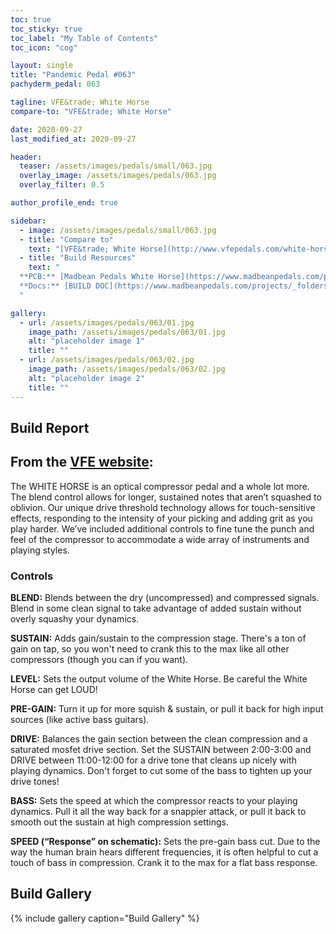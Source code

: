 ```yaml
---
toc: true
toc_sticky: true
toc_label: "My Table of Contents"
toc_icon: "cog"

layout: single
title: "Pandemic Pedal #063"
pachyderm_pedal: 063

tagline: VFE&trade; White Horse
compare-to: "VFE&trade; White Horse"

date: 2020-09-27
last_modified_at: 2020-09-27

header:
  teaser: /assets/images/pedals/small/063.jpg
  overlay_image: /assets/images/pedals/063.jpg
  overlay_filter: 0.5

author_profile_end: true

sidebar:
  - image: /assets/images/pedals/small/063.jpg
  - title: "Compare to"
    text: "[VFE&trade; White Horse](http://www.vfepedals.com/white-horse.html)"
  - title: "Build Resources"
    text: "
  **PCB:** [Madbean Pedals White Horse](https://www.madbeanpedals.com/projects/index.html)<br>
  **Docs:** [BUILD DOC](https://www.madbeanpedals.com/projects/_folders/VFE/docs/VFE_WhiteHorse.zip)
  "

gallery:
  - url: /assets/images/pedals/063/01.jpg
    image_path: /assets/images/pedals/063/01.jpg
    alt: "placeholder image 1"
    title: ""
  - url: /assets/images/pedals/063/02.jpg
    image_path: /assets/images/pedals/063/02.jpg
    alt: "placeholder image 2"
    title: ""
---
```


## Build Report

## From the [VFE website](http://vfepedals.com/white-horse.html):

The WHITE HORSE is an optical compressor pedal and a whole lot more. The blend control allows for longer, sustained notes that aren’t squashed to oblivion. Our unique drive threshold technology allows for touch-sensitive effects, responding to the intensity of your picking and adding grit as you play harder. We’ve included additional controls to fine tune the punch and feel of the compressor to accommodate a wide array of instruments and playing styles.

### Controls

**BLEND:** Blends between the dry (uncompressed) and compressed signals. Blend in some clean signal to take advantage of added sustain without overly squashy your dynamics.

**SUSTAIN:** Adds gain/sustain to the compression stage. There's a ton of gain on tap, so you won't need to crank this to the max like all other compressors (though you can if you want).

**LEVEL:** Sets the output volume of the White Horse. Be careful the White Horse can get LOUD!

**PRE-GAIN:** Turn it up for more squish & sustain, or pull it back for high input sources (like active bass guitars).

**DRIVE:** Balances the gain section between the clean compression and a saturated mosfet drive section. Set the SUSTAIN between 2:00-3:00 and DRIVE between 11:00-12:00 for a drive tone that cleans up nicely with playing dynamics. Don't forget to cut some of the bass to tighten up your drive tones!

**BASS:** Sets the speed at which the compressor reacts to your playing dynamics. Pull it all the way back for a snappier attack, or pull it back to smooth out the sustain at high compression settings.

**SPEED (“Response” on schematic):** Sets the pre-gain bass cut. Due to the way the human brain hears different frequencies, it is often helpful to cut a touch of bass in compression. Crank it to the max for a flat bass response.

## Build Gallery

{% include gallery caption="Build Gallery" %}